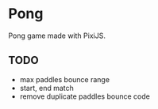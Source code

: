 # Pong

Pong game made with PixiJS.

## TODO

- max paddles bounce range
- start, end match
- remove duplicate paddles bounce code